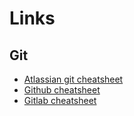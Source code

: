# Links

## Git 


* [Atlassian git cheatsheet](https://www.atlassian.com/git/tutorials/atlassian-git-cheatsheet)
* [Github cheatsheet](https://education.github.com/git-cheat-sheet-education.pdf)
* [Gitlab cheatsheet](https://about.gitlab.com/images/press/git-cheat-sheet.pdf)
